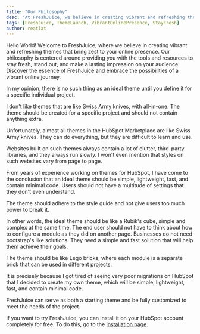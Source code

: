 ```yaml
---
title: "Our Philosophy"
desc: "At FreshJuice, we believe in creating vibrant and refreshing themes that bring zest to your online presence. Our philosophy is centered around providing you with the tools and resources to stay fresh, stand out, and make a lasting impression on your audience. Discover the essence of FreshJuice and embrace the possibilities of a vibrant online journey."
tags: [FreshJuice, ThemeLaunch, VibrantOnlinePresence, StayFresh]
author: reatlat
---
```


Hello World! Welcome to FreshJuice, where we believe in creating vibrant and refreshing themes that bring zest to your online presence. Our philosophy is centered around providing you with the tools and resources to stay fresh, stand out, and make a lasting impression on your audience. Discover the essence of FreshJuice and embrace the possibilities of a vibrant online journey.

In my opinion, there is no such thing as an ideal theme until you define it for a specific individual project.

I don't like themes that are like Swiss Army knives, with all-in-one. The theme should be created for a specific project and should not contain anything extra.

Unfortunately, almost all themes in the HubSpot Marketplace are like Swiss Army knives. They can do everything, but they are difficult to learn and use.

Websites built on such themes always contain a lot of clutter, third-party libraries, and they always run slowly. I won't even mention that styles on such websites vary from page to page.

From years of experience working on themes for HubSpot, I have come to the conclusion that an ideal theme should be simple, lightweight, fast, and contain minimal code. Users should not have a multitude of settings that they don't even understand.

The theme should adhere to the style guide and not give users too much power to break it.

In other words, the ideal theme should be like a Rubik's cube, simple and complex at the same time. The end user should not have to think about how to configure a module as they did on another page. Businesses do not need bootstrap's like solutions. They need a simple and fast solution that will help them achieve their goals.

The theme should be like Lego bricks, where each module is a separate brick that can be used in different projects.

It is precisely because I got tired of seeing very poor migrations on HubSpot that I decided to create my own theme, which will be simple, lightweight, fast, and contain minimal code.

FreshJuice can serve as both a starting theme and be fully customized to meet the needs of the project.

If you want to try FreshJuice, you can install it on your HubSpot account completely for free. To do this, go to the [installation page](/docs/installation/).
